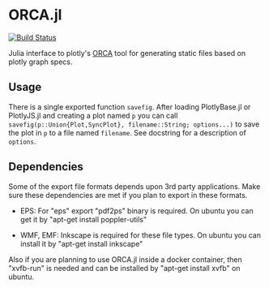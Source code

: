 # ORCA.jl

[![Build Status](https://travis-ci.org/asbisen/ORCA.jl.svg?branch=master)](https://travis-ci.org/asbisen/ORCA.jl)

Julia interface to plotly's [ORCA](https://github.com/plotly/orca) tool for
generating static files based on plotly graph specs.

## Usage

There is a single exported function `savefig`. After loading PlotlyBase.jl or
PlotlyJS.jl and creating a plot named `p` you can call
`savefig(p::Union{Plot,SyncPlot}, filename::String; options...)` to save the
plot in `p` to a file named `filename`. See docstring for a description of
`options`.

## Dependencies

Some of the export file formats depends upon 3rd party applications. Make sure these dependencies are met if you plan to export in these formats. 

* EPS: For "eps" export "pdf2ps" binary is required. On ubuntu you can get it by "apt-get install poppler-utils"

* WMF, EMF: Inkscape is required for these file types. On ubuntu you can install it by "apt-get install inkscape"

Also if you are planning to use ORCA.jl inside a docker container, then "xvfb-run" is needed and can be installed by "apt-get install xvfb" on ubuntu.
